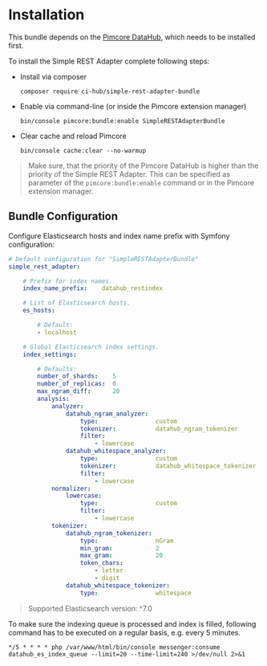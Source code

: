 # Installation
This bundle depends on the [Pimcore DataHub](https://github.com/pimcore/data-hub), which needs to be installed first.

To install the Simple REST Adapter complete following steps:
* Install via composer
  ```
  composer require ci-hub/simple-rest-adapter-bundle
  ```
* Enable via command-line (or inside the Pimcore extension manager)
  ```
  bin/console pimcore:bundle:enable SimpleRESTAdapterBundle
  ```
* Clear cache and reload Pimcore
  ```
  bin/console cache:clear --no-warmup
  ```

> Make sure, that the priority of the Pimcore DataHub is higher than the priority of the Simple REST Adapter.
> This can be specified as parameter of the `pimcore:bundle:enable` command or in the Pimcore extension manager.

## Bundle Configuration
Configure Elasticsearch hosts and index name prefix with Symfony configuration:

```yaml
# Default configuration for "SimpleRESTAdapterBundle"
simple_rest_adapter:

    # Prefix for index names.
    index_name_prefix:    datahub_restindex

    # List of Elasticsearch hosts.
    es_hosts:

        # Default:
        - localhost

    # Global Elasticsearch index settings.
    index_settings:

        # Defaults:
        number_of_shards:    5
        number_of_replicas:  0
        max_ngram_diff:      20
        analysis:
            analyzer:
                datahub_ngram_analyzer:
                    type:                custom
                    tokenizer:           datahub_ngram_tokenizer
                    filter:
                        - lowercase
                datahub_whitespace_analyzer:
                    type:                custom
                    tokenizer:           datahub_whitespace_tokenizer
                    filter:
                        - lowercase
            normalizer:
                lowercase:
                    type:                custom
                    filter:
                        - lowercase
            tokenizer:
                datahub_ngram_tokenizer:
                    type:                nGram
                    min_gram:            2
                    max_gram:            20
                    token_chars:
                        - letter
                        - digit
                datahub_whitespace_tokenizer:
                    type:                whitespace
```

> Supported Elasticsearch version: ^7.0

To make sure the indexing queue is processed and index is filled, following command has to be executed on
a regular basis, e.g. every 5 minutes.

```
*/5 * * * * php /var/www/html/bin/console messenger:consume datahub_es_index_queue --limit=20 --time-limit=240 >/dev/null 2>&1
```
